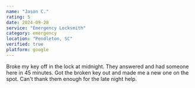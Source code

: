 ```yaml
---
name: "Jason C."
rating: 5
date: 2024-09-28
service: "Emergency Locksmith"
category: emergency
location: "Pendleton, SC"
verified: true
platform: google
---
```


Broke my key off in the lock at midnight. They answered and had someone here in 45 minutes. Got the broken key out and made me a new one on the spot. Can't thank them enough for the late night help.
